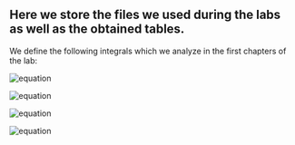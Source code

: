 ## Here we store the files we used during the labs as well as the obtained tables.

We define the following integrals which we analyze in the first chapters of the lab: 

![equation](https://latex.codecogs.com/svg.image?%5Ccolor%7Bwhite%7DI_1=%5Cint_%7B0%7D%5E%7B%5Cpi/2%7D%5Cmathrm%7Bd%7Dx%5Chspace%7B1mm%7D%5Cmathrm%7Bsin%7D(x)=1)

![equation](https://latex.codecogs.com/svg.image?%5Ccolor%7Bwhite%7DI_2=%5Cint_%7B0%7D%5E%7B%5Cpi%7D%5Cmathrm%7Bd%7Dx%5Chspace%7B1mm%7D%5Cmathrm%7Bsin%7D(x)=2)

![equation](https://latex.codecogs.com/svg.image?%5Ccolor%7Bwhite%7DI_3=%5Cint_%7B0%7D%5E%7B1%7D%5Cmathrm%7Bd%7Dx%5Chspace%7B1mm%7De%5E%7B-x%5E2%7D=0.746824132812427)

![equation](https://latex.codecogs.com/svg.image?%5Ccolor%7Bwhite%7DI_4=%5Cint_%7B0%7D%5E%7B1%7D%5Cmathrm%7Bd%7Dx%5Chspace%7B1mm%7D%5Cfrac%7B1%7D%7B1&plus;x%5E2%7D=1.32581766366803)
